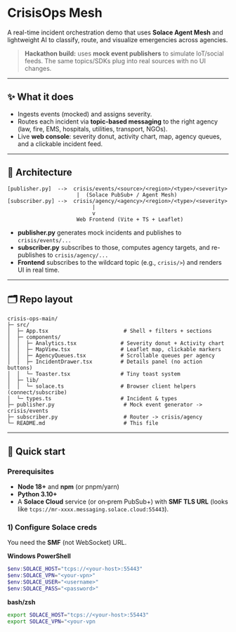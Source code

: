 # CrisisOps Mesh

A real-time incident orchestration demo that uses **Solace Agent Mesh** and lightweight AI to classify, route, and visualize emergencies across agencies.

> **Hackathon build:** uses **mock event publishers** to simulate IoT/social feeds. The same topics/SDKs plug into real sources with no UI changes.

---

## ✨ What it does

* Ingests events (mocked) and assigns severity.
* Routes each incident via **topic-based messaging** to the right agency (law, fire, EMS, hospitals, utilities, transport, NGOs).
* Live **web console**: severity donut, activity chart, map, agency queues, and a clickable incident feed.

---

## 🧩 Architecture

```
[publisher.py]  -->  crisis/events/<source>/<region>/<type>/<severity>
                      |  (Solace PubSub+ / Agent Mesh)
[subscriber.py] -->  crisis/agency/<agency>/<region>/<type>/<severity>
                           |
                           v
                      Web Frontend (Vite + TS + Leaflet)
```

* **publisher.py** generates mock incidents and publishes to `crisis/events/...`
* **subscriber.py** subscribes to those, computes agency targets, and re-publishes to `crisis/agency/...`
* **Frontend** subscribes to the wildcard topic (e.g., `crisis/>`) and renders UI in real time.

---

## 🗂️ Repo layout

```
crisis-ops-main/
├─ src/
│  ├─ App.tsx                        # Shell + filters + sections
│  ├─ components/
│  │  ├─ Analytics.tsx              # Severity donut + Activity chart
│  │  ├─ MapView.tsx                # Leaflet map, clickable markers
│  │  ├─ AgencyQueues.tsx           # Scrollable queues per agency
│  │  ├─ IncidentDrawer.tsx         # Details panel (no action buttons)
│  │  └─ Toaster.tsx                # Tiny toast system
│  ├─ lib/
│  │  └─ solace.ts                  # Browser client helpers (connect/subscribe)
│  └─ types.ts                      # Incident & types
├─ publisher.py                      # Mock event generator -> crisis/events
├─ subscriber.py                     # Router -> crisis/agency
└─ README.md                         # This file
```

---

## 🚀 Quick start

### Prerequisites

* **Node 18+** and **npm** (or pnpm/yarn)
* **Python 3.10+**
* A **Solace Cloud** service (or on‑prem PubSub+) with **SMF TLS URL** (looks like `tcps://mr-xxxx.messaging.solace.cloud:55443`).

### 1) Configure Solace creds

You need the **SMF** (not WebSocket) URL.

**Windows PowerShell**

```powershell
$env:SOLACE_HOST="tcps://<your-host>:55443"
$env:SOLACE_VPN="<your-vpn>"
$env:SOLACE_USER="<username>"
$env:SOLACE_PASS="<password>"
```

**bash/zsh**

```bash
export SOLACE_HOST="tcps://<your-host>:55443"
export SOLACE_VPN="<your-vpn
```
